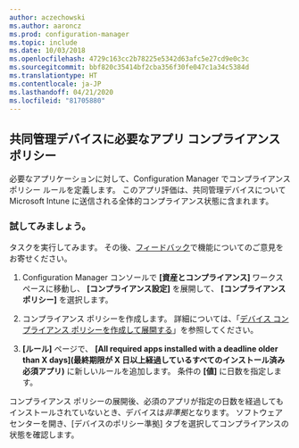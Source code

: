 ```yaml
---
author: aczechowski
ms.author: aaroncz
ms.prod: configuration-manager
ms.topic: include
ms.date: 10/03/2018
ms.openlocfilehash: 4729c163cc2b78225e5342d63afc5e27cd9e0c3c
ms.sourcegitcommit: bbf820c35414bf2cba356f30fe047c1a34c5384d
ms.translationtype: HT
ms.contentlocale: ja-JP
ms.lasthandoff: 04/21/2020
ms.locfileid: "81705880"
---
```

## <a name="required-app-compliance-policy-for-co-managed-devices"></a><a name="bkmk_app-compliance"></a> 共同管理デバイスに必要なアプリ コンプライアンス ポリシー
<!--1358196-->

必要なアプリケーションに対して、Configuration Manager でコンプライアンス ポリシー ルールを定義します。 このアプリ評価は、共同管理デバイスについて Microsoft Intune に送信される全体的コンプライアンス状態に含まれます。

### <a name="try-it-out"></a>試してみましょう。

タスクを実行してみます。 その後、[フィードバック](../../../understand/find-help.md#product-feedback)で機能についてのご意見をお寄せください。

1. Configuration Manager コンソールで **[資産とコンプライアンス]** ワークスペースに移動し、 **[コンプライアンス設定]** を展開して、 **[コンプライアンス ポリシー]** を選択します。  

2. コンプライアンス ポリシーを作成します。 詳細については、「[デバイス コンプライアンス ポリシーを作成して展開する](../../../../mdm/understand/what-happened-to-hybrid.md)」を参照してください。  

3. **[ルール]** ページで、 **[All required apps installed with a deadline older than X days]\(最終期限が X 日以上経過しているすべてのインストール済み必須アプリ\)** に新しいルールを追加します。 条件の **[値]** に日数を指定します。  

コンプライアンス ポリシーの展開後、必須のアプリが指定の日数を経過してもインストールされていないとき、デバイスは*非準拠*となります。 ソフトウェア センターを開き、[デバイスのポリシー準拠] タブを選択してコンプライアンスの状態を確認します。


